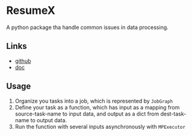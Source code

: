 # ResumeX

A python package tha handle common issues in data processing.

## Links

- [github](https://github.com/laiyk5/resumex)
- [doc](https://laiyk5.github.io/resumex)

## Usage

1. Organize you tasks into a job, which is represented by `JobGraph`
2. Define your task as a function, which has input as a mapping from source-task-name to input data, and output as a dict from dest-task-name to output data.
3. Run the function with several inputs asynchronously with `MPExecutor`
